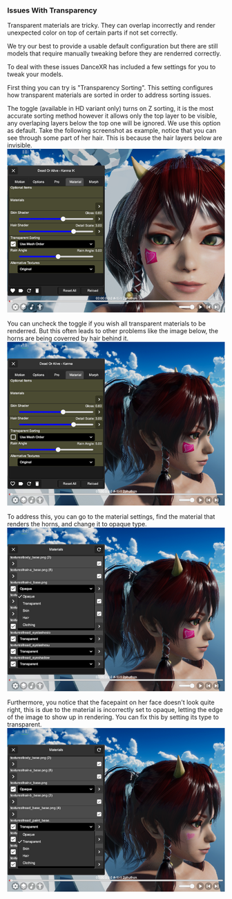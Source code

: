 ### Issues With Transparency

Transparent materials are tricky. They can overlap incorrectly and render unexpected color on top of certain parts if not set correctly. 

We try our best to provide a usable default configuration but there are still models that require manually tweaking before they are renderred correctly. 

To deal with these issues DanceXR has included a few settings for you to tweak your models.

First thing you can try is "Transparency Sorting". This setting configures how transparent materials are sorted in order to address sorting issues. 

The toggle (available in HD variant only) turns on Z sorting, it is the most accurate sorting method however it allows only the top layer to be visible, any overlaping layers below the top one will be ignored. We use this option as default. Take the following screenshot as example, notice that you can see through some part of her hair. This is because the hair layers below are invisible.  
![Z Sorting On](/pages/zsorting_on.png)

You can uncheck the toggle if you wish all transparent materials to be renderred. But this often leads to other problems like the image below, the horns are being coverred by hair behind it. 
![Z Sorting Off](/pages/zsorting_off.png)

To address this, you can go to the material settings, find the material that renders the horns, and change it to opaque type. 
![Set Opaque Type](/pages/type_opaque.png)

Furthermore, you notice that the facepaint on her face doesn't look quite right, this is due to the material is incorrectly set to opaque, letting the edge of the image to show up in rendering. You can fix this by setting its type to transparent.
![Set Transparent Type](/pages/type_transparent.png)

